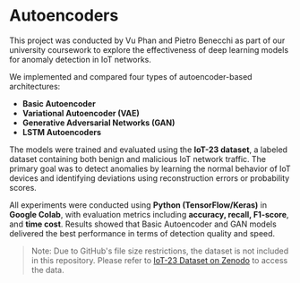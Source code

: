 # Autoencoders

This project was conducted by Vu Phan and Pietro Benecchi as part of our university coursework to explore the effectiveness of deep learning models for anomaly detection in IoT networks.

We implemented and compared four types of autoencoder-based architectures:  
- **Basic Autoencoder**  
- **Variational Autoencoder (VAE)**  
- **Generative Adversarial Networks (GAN)**  
- **LSTM Autoencoders**

The models were trained and evaluated using the **IoT-23 dataset**, a labeled dataset containing both benign and malicious IoT network traffic. The primary goal was to detect anomalies by learning the normal behavior of IoT devices and identifying deviations using reconstruction errors or probability scores.

All experiments were conducted using **Python (TensorFlow/Keras)** in **Google Colab**, with evaluation metrics including **accuracy, recall, F1-score**, and **time cost**. Results showed that Basic Autoencoder and GAN models delivered the best performance in terms of detection quality and speed.

> Note: Due to GitHub's file size restrictions, the dataset is not included in this repository. Please refer to [IoT-23 Dataset on Zenodo](https://doi.org/10.5281/zenodo.4743746) to access the data.
